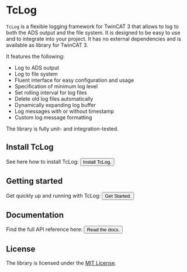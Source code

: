 # TcLog
`TcLog` is a flexible logging framework for TwinCAT 3 that allows to log to both the ADS output and the file system. It is designed to be easy to use and to integrate into your project. It has no external dependencies and is available as library for TwinCAT 3.

It features the following:
- Log to ADS output
- Log to file system
- Fluent interface for easy configuration and usage
- Specification of minimum log level
- Set rolling interval for log files
- Delete old log files automatically
- Dynamically expanding log buffer
- Log messages with or without timestamp
- Custom log message formatting

The library is fully unit- and integration-tested.

## Install TcLog
See here how to install TcLog:
<button onClick="location.href='userguide/installation.html'" type="button">Install TcLog.</button>

## Getting started
Get quickly up and running with TcLog:
<button onClick="location.href='userguide/getStarted.html'" type="button">Get Started.</button>

## Documentation
Find the full API reference here:
<button onClick="location.href='reference/TcLog/Constants.html'" type="button">Read the docs.</button>

## License
The library is licensed under the [MIT License](../LICENSE).
